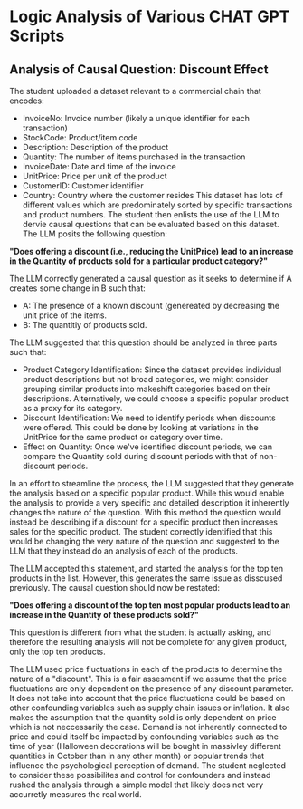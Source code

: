# Logic Analysis of Various CHAT GPT Scripts
## Analysis of Causal Question: Discount Effect
The student uploaded a dataset relevant to a commercial chain that encodes:
- InvoiceNo: Invoice number (likely a unique identifier for each transaction)
- StockCode: Product/item code
- Description: Description of the product
- Quantity: The number of items purchased in the transaction
- InvoiceDate: Date and time of the invoice
- UnitPrice: Price per unit of the product
- CustomerID: Customer identifier
- Country: Country where the customer resides
This dataset has lots of different values which are predominately sorted by specific transactions and product numbers. The student then enlists the use of the LLM to dervie causal questions that can be evaluated based on this dataset. The LLM posits the following question:

**"Does offering a discount (i.e., reducing the UnitPrice) lead to an increase in the Quantity of products sold for a particular product category?"**

The LLM correctly generated a causal question as it seeks to determine if A creates some change in B such that:
- A: The presence of a known discount (genereated by decreasing the unit price of the items.
- B: The quantitiy of products sold.

The LLM suggested that this question should be analyzed in three parts such that:
- Product Category Identification: Since the dataset provides individual product descriptions but not broad categories, we might consider grouping similar products into makeshift categories based on their descriptions. Alternatively, we could choose a specific popular product as a proxy for its category.
- Discount Identification: We need to identify periods when discounts were offered. This could be done by looking at variations in the UnitPrice for the same product or category over time.
- Effect on Quantity: Once we've identified discount periods, we can compare the Quantity sold during discount periods with that of non-discount periods.

In an effort to streamline the process, the LLM suggested that they generate the analysis based on a specific popular product. While this would enable the analysis to provide a very specific and detailed description it inherently changes the nature of the question. With this method the question would instead be describing if a discount for a specific product then increases sales for the specific product. The student correctly identified that this would be changing the very nature of the question and suggested to the LLM that they instead do an analysis of each of the products.

The LLM accepted this statement, and started the analysis for the top ten products in the list. However, this generates the same issue as disscused previously. The causal question should now be restated:

**"Does offering a discount of the top ten most popular products lead to an increase in the Quantity of these products sold?"**

This question is different from what the student is actually asking, and therefore the resulting analysis will not be complete for any given product, only the top ten products.

The LLM used price fluctuations in each of the products to determine the nature of a "discount". This is a fair assesment if we assume that the price fluctuations are only dependent on the presence of any discount parameter. It does not take into account that the price fluctuations could be based on other confounding variables such as supply chain issues or inflation. It also makes the assumption that the quantity sold is only dependent on price which is not neccessarily the case. Demand is not inherently connected to price and could itself be impacted by confounding variables such as the time of year (Halloween decorations will be bought in massivley different quantities in October than in any other month) or popular trends that influence the psychological perception of demand. The student neglected to consider these possibilites and control for confounders and instead rushed the analysis through a simple model that likely does not very accurretly measures the real world. 


